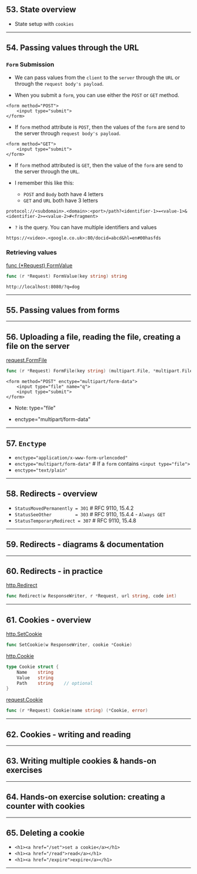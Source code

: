 ## 53. State overview

* State setup with `cookies`

***

## 54. Passing values through the URL

### `Form` Submission

* We can pass values from the `client` to the `server` through the `URL` or through the `request body's payload`.

* When you submit a `form`, you can use either the `POST` or `GET` method. 
```
<form method="POST">
    <input type="submit">
</form>
```
* If `form` method attribute is `POST`, then the values of the `form` are send to the server through `request body's payload`. 

```
<form method="GET">
    <input type="submit">
</form>
```
* If `form` method attributed is `GET`, then the value of the `form` are send to the server through the `URL`.

* I remember this like this:
    - `POST` and `Body` both have 4 letters
    - `GET` and `URL` both have 3 letters

```
protocol://<subdomain>.<domain>:<port>/path?<identifier-1>=<value-1>&<identifier-2>=<value-2>#<fragment>
```
* `?` is the query. You can have multiple identifiers and values
```
https://<video>.<google.co.uk>:80/docid=abcd&hl=en#00hasfds
```

### Retrieving values

[func (*Request) FormValue](https://godoc.org/net/http#Request.FormValue)
``` Go
func (r *Request) FormValue(key string) string
```

`http://localhost:8080/?q=dog`

***

## 55. Passing values from forms

***

## 56. Uploading a file, reading the file, creating a file on the server

[request.FormFile](https://pkg.go.dev/net/http#Request.FormFile)
```go
func (r *Request) FormFile(key string) (multipart.File, *multipart.FileHeader, error)
```

```
<form method="POST" enctype="multipart/form-data">
    <input type="file" name="q">
    <input type="submit">
</form>
```

* Note: type="file"

* enctype="multipart/form-data"

***

## 57. `Enctype`

* `enctype="application/x-www-form-urlencoded"`     
* `enctype="multipart/form-data"`                       # If a `form` contains `<input type="file">`
* `enctype="text/plain"`

***

## 58. Redirects - overview

* `StatusMovedPermanently = 301`                        # RFC 9110, 15.4.2
* `StatusSeeOther         = 303`                        # RFC 9110, 15.4.4 - `Always GET`
* `StatusTemporaryRedirect = 307`                       # RFC 9110, 15.4.8

***

## 59. Redirects - diagrams & documentation

***

## 60. Redirects - in practice

[http.Redirect](https://pkg.go.dev/net/http#Redirect)
```go
func Redirect(w ResponseWriter, r *Request, url string, code int)
```

***

## 61. Cookies - overview

[http.SetCookie](https://pkg.go.dev/net/http#SetCookie)
```go
func SetCookie(w ResponseWriter, cookie *Cookie)
```

[http.Cookie](https://pkg.go.dev/net/http#Cookie)
```go
type Cookie struct {
    Name    string
    Value   string
    Path    string    // optional
}
```

[request.Cookie](https://pkg.go.dev/net/http#Request.Cookie)
```go
func (r *Request) Cookie(name string) (*Cookie, error)
```

***

## 62. Cookies - writing and reading

***

## 63. Writing multiple cookies & hands-on exercises

***

## 64. Hands-on exercise solution: creating a counter with cookies

***

## 65. Deleting a cookie

* `<h1><a href="/set">set a cookie</a></h1>`
* `<h1><a href="/read">read</a></h1>`
* `<h1><a href="/expire">expire</a></h1>`


***


